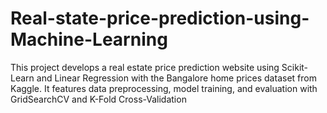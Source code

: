 # Real-state-price-prediction-using-Machine-Learning
This project develops a real estate price prediction website using Scikit-Learn and Linear Regression with the Bangalore home prices dataset from Kaggle. It features data preprocessing, model training, and evaluation with GridSearchCV and K-Fold Cross-Validation
